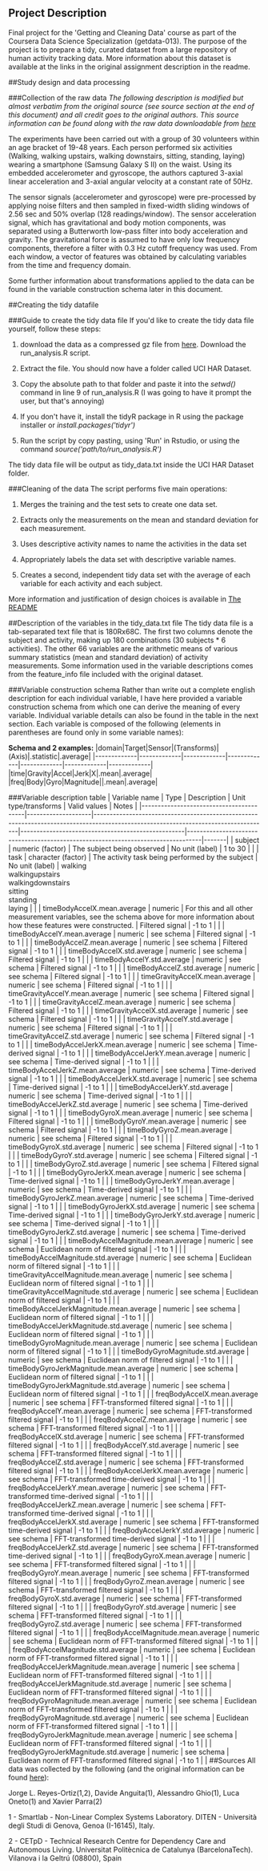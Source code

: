 ## Project Description
Final project for the 'Getting and Cleaning Data' course as part of the Coursera Data Science Specialization (getdata-013). The purpose of the project is to prepare a tidy, curated dataset from a large repository of human activity tracking data. More information about this dataset is available at the links in the original assignment description in the readme. 
 
##Study design and data processing
 
###Collection of the raw data
*The following description is modified but almost verbatim from the original source (see source section at the end of this document) and all credit goes to the original authors. This source information can be found along with the raw data downloadable from [here](https://d396qusza40orc.cloudfront.net/getdata%2Fprojectfiles%2FUCI%20HAR%20Dataset.zip)*

The experiments have been carried out with a group of 30 volunteers within an age bracket of 19-48 years. Each person performed six activities (Walking, walking upstairs, walking downstairs, sitting, standing, laying) wearing a smartphone (Samsung Galaxy S II) on the waist. Using its embedded accelerometer and gyroscope, the authors captured 3-axial linear acceleration and 3-axial angular velocity at a constant rate of 50Hz.

The sensor signals (accelerometer and gyroscope) were pre-processed by applying noise filters and then sampled in fixed-width sliding windows of 2.56 sec and 50% overlap (128 readings/window). The sensor acceleration signal, which has gravitational and body motion components, was separated using a Butterworth low-pass filter into body acceleration and gravity. The gravitational force is assumed to have only low frequency components, therefore a filter with 0.3 Hz cutoff frequency was used. From each window, a vector of features was obtained by calculating variables from the time and frequency domain.

Some further information about transformations applied to the data can be found in the variable construction schema later in this document.
 
##Creating the tidy datafile
 
###Guide to create the tidy data file
If you'd like to create the tidy data file yourself, follow these steps: 

1. download the data as a compressed gz file from [here](https://d396qusza40orc.cloudfront.net/getdata%2Fprojectfiles%2FUCI%20HAR%20Dataset.zip). Download the run_analysis.R script.

2. Extract the file. You should now have a folder called UCI HAR Dataset. 

3. Copy the absolute path to that folder and paste it into the *setwd()* command in line 9 of run_analysis.R (I was going to have it prompt the user, but that's annoying)

4. If you don't have it, install the tidyR package in R using the package installer or *install.packages('tidyr')*

5. Run the script by copy pasting, using 'Run' in Rstudio, or using the command *source('path/to/run_analysis.R')*

The tidy data file will be output as tidy_data.txt inside the UCI HAR Dataset folder.
 
###Cleaning of the data
The script performs five main operations:

1. Merges the training and the test sets to create one data set.

2. Extracts only the measurements on the mean and standard deviation for each measurement. 

3. Uses descriptive activity names to name the activities in the data set

4. Appropriately labels the data set with descriptive variable names. 

5. Creates a second, independent tidy data set with the average of each variable for each activity and each subject.

More information and justification of design choices is available in [The README](README.md)
 
##Description of the variables in the tidy_data.txt file
The tidy data file is a tab-separated text file that is 180Rx68C. The first two columns denote the subject and activity, making up 180 combinations (30 subjects * 6 activities). The other 66 variables are the arithmetic means of various summary statistics (mean and standard deviation) of activity measurements. Some information used in the variable descriptions comes from the feature_info file included with the original dataset. 

###Variable construction schema
Rather than write out a complete english description for each individual variable, I have here provided a variable construction schema from which one can derive the meaning of every variable. Individual variable details can also be found in the table in the next section. Each variable is composed of the following (elements in parentheses are found only in some variable names):

**Schema and 2 examples:**
|domain|Target|Sensor|(Transforms)|(Axis)|.statistic|.average|
|-------------|-------------|-------------|-------------|-------------|-------------|-------------|
|time|Gravity|Accel|Jerk|X|.mean|.average|
|freq|Body|Gyro|Magnitude||.mean|.average|

###Variable description table
| Variable name                           | Type               | Description                                                                                                                        | Unit type/transforms                              | Valid values                                                                     | Notes |
|-----------------------------------------|--------------------|------------------------------------------------------------------------------------------------------------------------------------|---------------------------------------------------|----------------------------------------------------------------------------------|-------|
| subject                                 | numeric (factor)   | The subject being observed                                                                                                         | No unit (label)                                   | 1 to 30                                                                          |       |
| task                                    | character (factor) | The activity task being performed by the subject                                                                                   | No unit (label)                                   | walking<br>walkingupstairs<br>walkingdownstairs<br>sitting<br>standing<br>laying |       |
| timeBodyAccelX.mean.average             | numeric            | For this and all other measurement variables, see the schema above for more information about how these features were constructed. | Filtered signal                                   | -1 to 1                                                                          |       |
| timeBodyAccelY.mean.average             | numeric            | see schema                                                                                                                         | Filtered signal                                   | -1 to 1                                                                          |       |
| timeBodyAccelZ.mean.average             | numeric            | see schema                                                                                                                         | Filtered signal                                   | -1 to 1                                                                          |       |
| timeBodyAccelX.std.average              | numeric            | see schema                                                                                                                         | Filtered signal                                   | -1 to 1                                                                          |       |
| timeBodyAccelY.std.average              | numeric            | see schema                                                                                                                         | Filtered signal                                   | -1 to 1                                                                          |       |
| timeBodyAccelZ.std.average              | numeric            | see schema                                                                                                                         | Filtered signal                                   | -1 to 1                                                                          |       |
| timeGravityAccelX.mean.average          | numeric            | see schema                                                                                                                         | Filtered signal                                   | -1 to 1                                                                          |       |
| timeGravityAccelY.mean.average          | numeric            | see schema                                                                                                                         | Filtered signal                                   | -1 to 1                                                                          |       |
| timeGravityAccelZ.mean.average          | numeric            | see schema                                                                                                                         | Filtered signal                                   | -1 to 1                                                                          |       |
| timeGravityAccelX.std.average           | numeric            | see schema                                                                                                                         | Filtered signal                                   | -1 to 1                                                                          |       |
| timeGravityAccelY.std.average           | numeric            | see schema                                                                                                                         | Filtered signal                                   | -1 to 1                                                                          |       |
| timeGravityAccelZ.std.average           | numeric            | see schema                                                                                                                         | Filtered signal                                   | -1 to 1                                                                          |       |
| timeBodyAccelJerkX.mean.average         | numeric            | see schema                                                                                                                         | Time-derived signal                               | -1 to 1                                                                          |       |
| timeBodyAccelJerkY.mean.average         | numeric            | see schema                                                                                                                         | Time-derived signal                               | -1 to 1                                                                          |       |
| timeBodyAccelJerkZ.mean.average         | numeric            | see schema                                                                                                                         | Time-derived signal                               | -1 to 1                                                                          |       |
| timeBodyAccelJerkX.std.average          | numeric            | see schema                                                                                                                         | Time-derived signal                               | -1 to 1                                                                          |       |
| timeBodyAccelJerkY.std.average          | numeric            | see schema                                                                                                                         | Time-derived signal                               | -1 to 1                                                                          |       |
| timeBodyAccelJerkZ.std.average          | numeric            | see schema                                                                                                                         | Time-derived signal                               | -1 to 1                                                                          |       |
| timeBodyGyroX.mean.average              | numeric            | see schema                                                                                                                         | Filtered signal                                   | -1 to 1                                                                          |       |
| timeBodyGyroY.mean.average              | numeric            | see schema                                                                                                                         | Filtered signal                                   | -1 to 1                                                                          |       |
| timeBodyGyroZ.mean.average              | numeric            | see schema                                                                                                                         | Filtered signal                                   | -1 to 1                                                                          |       |
| timeBodyGyroX.std.average               | numeric            | see schema                                                                                                                         | Filtered signal                                   | -1 to 1                                                                          |       |
| timeBodyGyroY.std.average               | numeric            | see schema                                                                                                                         | Filtered signal                                   | -1 to 1                                                                          |       |
| timeBodyGyroZ.std.average               | numeric            | see schema                                                                                                                         | Filtered signal                                   | -1 to 1                                                                          |       |
| timeBodyGyroJerkX.mean.average          | numeric            | see schema                                                                                                                         | Time-derived signal                               | -1 to 1                                                                          |       |
| timeBodyGyroJerkY.mean.average          | numeric            | see schema                                                                                                                         | Time-derived signal                               | -1 to 1                                                                          |       |
| timeBodyGyroJerkZ.mean.average          | numeric            | see schema                                                                                                                         | Time-derived signal                               | -1 to 1                                                                          |       |
| timeBodyGyroJerkX.std.average           | numeric            | see schema                                                                                                                         | Time-derived signal                               | -1 to 1                                                                          |       |
| timeBodyGyroJerkY.std.average           | numeric            | see schema                                                                                                                         | Time-derived signal                               | -1 to 1                                                                          |       |
| timeBodyGyroJerkZ.std.average           | numeric            | see schema                                                                                                                         | Time-derived signal                               | -1 to 1                                                                          |       |
| timeBodyAccelMagnitude.mean.average     | numeric            | see schema                                                                                                                         | Euclidean norm of filtered signal                 | -1 to 1                                                                          |       |
| timeBodyAccelMagnitude.std.average      | numeric            | see schema                                                                                                                         | Euclidean norm of filtered signal                 | -1 to 1                                                                          |       |
| timeGravityAccelMagnitude.mean.average  | numeric            | see schema                                                                                                                         | Euclidean norm of filtered signal                 | -1 to 1                                                                          |       |
| timeGravityAccelMagnitude.std.average   | numeric            | see schema                                                                                                                         | Euclidean norm of filtered signal                 | -1 to 1                                                                          |       |
| timeBodyAccelJerkMagnitude.mean.average | numeric            | see schema                                                                                                                         | Euclidean norm of filtered signal                 | -1 to 1                                                                          |       |
| timeBodyAccelJerkMagnitude.std.average  | numeric            | see schema                                                                                                                         | Euclidean norm of filtered signal                 | -1 to 1                                                                          |       |
| timeBodyGyroMagnitude.mean.average      | numeric            | see schema                                                                                                                         | Euclidean norm of filtered signal                 | -1 to 1                                                                          |       |
| timeBodyGyroMagnitude.std.average       | numeric            | see schema                                                                                                                         | Euclidean norm of filtered signal                 | -1 to 1                                                                          |       |
| timeBodyGyroJerkMagnitude.mean.average  | numeric            | see schema                                                                                                                         | Euclidean norm of filtered signal                 | -1 to 1                                                                          |       |
| timeBodyGyroJerkMagnitude.std.average   | numeric            | see schema                                                                                                                         | Euclidean norm of filtered signal                 | -1 to 1                                                                          |       |
| freqBodyAccelX.mean.average             | numeric            | see schema                                                                                                                         | FFT-transformed filtered signal                   | -1 to 1                                                                          |       |
| freqBodyAccelY.mean.average             | numeric            | see schema                                                                                                                         | FFT-transformed filtered signal                   | -1 to 1                                                                          |       |
| freqBodyAccelZ.mean.average             | numeric            | see schema                                                                                                                         | FFT-transformed filtered signal                   | -1 to 1                                                                          |       |
| freqBodyAccelX.std.average              | numeric            | see schema                                                                                                                         | FFT-transformed filtered signal                   | -1 to 1                                                                          |       |
| freqBodyAccelY.std.average              | numeric            | see schema                                                                                                                         | FFT-transformed filtered signal                   | -1 to 1                                                                          |       |
| freqBodyAccelZ.std.average              | numeric            | see schema                                                                                                                         | FFT-transformed filtered signal                   | -1 to 1                                                                          |       |
| freqBodyAccelJerkX.mean.average         | numeric            | see schema                                                                                                                         | FFT-transformed time-derived signal               | -1 to 1                                                                          |       |
| freqBodyAccelJerkY.mean.average         | numeric            | see schema                                                                                                                         | FFT-transformed time-derived signal               | -1 to 1                                                                          |       |
| freqBodyAccelJerkZ.mean.average         | numeric            | see schema                                                                                                                         | FFT-transformed time-derived signal               | -1 to 1                                                                          |       |
| freqBodyAccelJerkX.std.average          | numeric            | see schema                                                                                                                         | FFT-transformed time-derived signal               | -1 to 1                                                                          |       |
| freqBodyAccelJerkY.std.average          | numeric            | see schema                                                                                                                         | FFT-transformed time-derived signal               | -1 to 1                                                                          |       |
| freqBodyAccelJerkZ.std.average          | numeric            | see schema                                                                                                                         | FFT-transformed time-derived signal               | -1 to 1                                                                          |       |
| freqBodyGyroX.mean.average              | numeric            | see schema                                                                                                                         | FFT-transformed filtered signal                   | -1 to 1                                                                          |       |
| freqBodyGyroY.mean.average              | numeric            | see schema                                                                                                                         | FFT-transformed filtered signal                   | -1 to 1                                                                          |       |
| freqBodyGyroZ.mean.average              | numeric            | see schema                                                                                                                         | FFT-transformed filtered signal                   | -1 to 1                                                                          |       |
| freqBodyGyroX.std.average               | numeric            | see schema                                                                                                                         | FFT-transformed filtered signal                   | -1 to 1                                                                          |       |
| freqBodyGyroY.std.average               | numeric            | see schema                                                                                                                         | FFT-transformed filtered signal                   | -1 to 1                                                                          |       |
| freqBodyGyroZ.std.average               | numeric            | see schema                                                                                                                         | FFT-transformed filtered signal                   | -1 to 1                                                                          |       |
| freqBodyAccelMagnitude.mean.average     | numeric            | see schema                                                                                                                         | Euclidean norm of FFT-transformed filtered signal | -1 to 1                                                                          |       |
| freqBodyAccelMagnitude.std.average      | numeric            | see schema                                                                                                                         | Euclidean norm of FFT-transformed filtered signal | -1 to 1                                                                          |       |
| freqBodyAccelJerkMagnitude.mean.average | numeric            | see schema                                                                                                                         | Euclidean norm of FFT-transformed filtered signal | -1 to 1                                                                          |       |
| freqBodyAccelJerkMagnitude.std.average  | numeric            | see schema                                                                                                                         | Euclidean norm of FFT-transformed filtered signal | -1 to 1                                                                          |       |
| freqBodyGyroMagnitude.mean.average      | numeric            | see schema                                                                                                                         | Euclidean norm of FFT-transformed filtered signal | -1 to 1                                                                          |       |
| freqBodyGyroMagnitude.std.average       | numeric            | see schema                                                                                                                         | Euclidean norm of FFT-transformed filtered signal | -1 to 1                                                                          |       |
| freqBodyGyroJerkMagnitude.mean.average  | numeric            | see schema                                                                                                                         | Euclidean norm of FFT-transformed filtered signal | -1 to 1                                                                          |       |
| freqBodyGyroJerkMagnitude.std.average   | numeric            | see schema                                                                                                                         | Euclidean norm of FFT-transformed filtered signal | -1 to 1                                                                          |       |
##Sources
All data was collected by the following (and the original information can be found [here](http://archive.ics.uci.edu/ml/datasets/Human+Activity+Recognition+Using+Smartphones)):

Jorge L. Reyes-Ortiz(1,2), Davide Anguita(1), Alessandro Ghio(1), Luca Oneto(1) and Xavier Parra(2)

1 - Smartlab - Non-Linear Complex Systems Laboratory. DITEN - Università degli Studi di Genova, Genoa (I-16145), Italy.

2 - CETpD - Technical Research Centre for Dependency Care and Autonomous Living. Universitat Politècnica de Catalunya (BarcelonaTech). Vilanova i la Geltrú (08800), Spain 